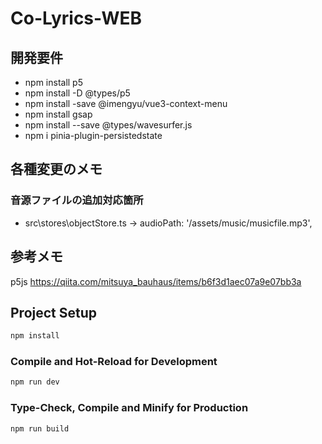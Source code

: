# Co-Lyrics-WEB


## 開発要件

- npm install p5
- npm install -D @types/p5
- npm install -save @imengyu/vue3-context-menu
- npm install gsap
- npm install --save @types/wavesurfer.js
- npm i pinia-plugin-persistedstate

## 各種変更のメモ
### 音源ファイルの追加対応箇所
- src\stores\objectStore.ts -> audioPath: '/assets/music/musicfile.mp3',

## 参考メモ
p5js 
https://qiita.com/mitsuya_bauhaus/items/b6f3d1aec07a9e07bb3a


## Project Setup

```sh
npm install
```

### Compile and Hot-Reload for Development

```sh
npm run dev
```

### Type-Check, Compile and Minify for Production

```sh
npm run build
```
